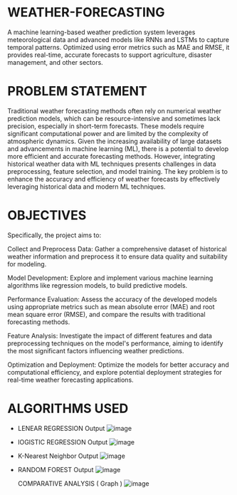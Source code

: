 # WEATHER-FORECASTING
A machine learning-based weather prediction system leverages meteorological data and advanced models like RNNs and LSTMs to capture temporal patterns. Optimized using error metrics such as MAE and RMSE, it provides real-time, accurate forecasts to support agriculture, disaster management, and other sectors.


# PROBLEM STATEMENT
Traditional weather forecasting methods often rely on numerical weather prediction models, which can be resource-intensive and sometimes lack precision, especially in short-term forecasts. These models require significant computational power and are limited by the complexity of atmospheric dynamics. Given the increasing availability of large datasets and advancements in machine learning (ML), there is a potential to develop more efficient and accurate forecasting methods. However, integrating historical weather data with ML techniques presents challenges in data preprocessing, feature selection, and model training. The key problem is to enhance the accuracy and efficiency of weather forecasts by effectively leveraging historical data and modern ML techniques.

# OBJECTIVES
Specifically, the project aims to:

Collect and Preprocess Data: Gather a comprehensive dataset of historical weather information and preprocess it to ensure data quality and suitability for modeling.

Model Development: Explore and implement various machine learning algorithms like regression models, to build predictive models.

Performance Evaluation: Assess the accuracy of the developed models using appropriate metrics such as mean absolute error (MAE) and root mean square error (RMSE), and compare the results with traditional forecasting methods.

Feature Analysis: Investigate the impact of different features and data preprocessing techniques on the model's performance, aiming to identify the most significant factors influencing weather predictions.

Optimization and Deployment: Optimize the models for better accuracy and computational efficiency, and explore potential deployment strategies for real-time weather forecasting applications.

# ALGORITHMS USED
- LENEAR REGRESSION
  Output ![image](https://github.com/user-attachments/assets/a6819f32-db95-4473-a554-a02c623af988)
  
- lOGISTIC REGRESSION
  Output ![image](https://github.com/user-attachments/assets/03fc5658-c3b4-49e8-9524-1671551925bd)
  
- K-Nearest Neighbor
  Output ![image](https://github.com/user-attachments/assets/7503e05a-5ee6-4642-8ecc-a544f6a82fde) 
  
- RANDOM FOREST
  Output ![image](https://github.com/user-attachments/assets/6a33e704-2e80-4e25-8ac1-a491439bcf27)


  
  COMPARATIVE ANALYSIS ( Graph )
![image](https://github.com/user-attachments/assets/fe0ad330-deee-412b-a074-4c4108681343)



